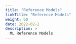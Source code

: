 ```yaml
---
title: "Reference Models"
linkTitle: "Reference Models"
weight: 60
date: 2022-02-2
description: >
  ML Reference Models
---
```

